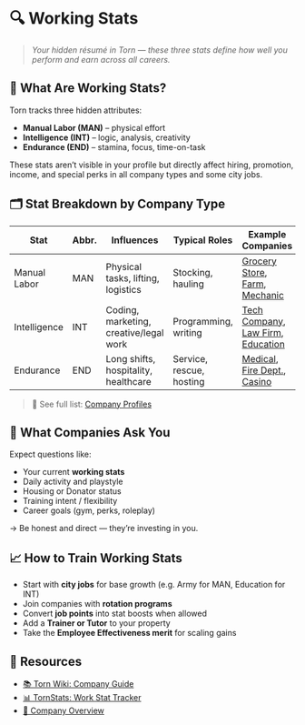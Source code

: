 ﻿---
hide:
  - toc
---


# 🔍 Working Stats

> *Your hidden résumé in Torn — these three stats define how well you perform and earn across all careers.*

## 🧠 What Are Working Stats?

Torn tracks three hidden attributes:

- **Manual Labor (MAN)** – physical effort  
- **Intelligence (INT)** – logic, analysis, creativity  
- **Endurance (END)** – stamina, focus, time-on-task

These stats aren’t visible in your profile but directly affect hiring, promotion, income, and special perks in all company types and some city jobs.

## 🗂️ Stat Breakdown by Company Type

| **Stat**      | **Abbr.** | **Influences**                             | **Typical Roles**        | **Example Companies** |
|---------------|-----------|--------------------------------------------|--------------------------|------------------------|
| Manual Labor  | MAN       | Physical tasks, lifting, logistics          | Stocking, hauling        | [Grocery Store](../company_profiles/grocery_store.md), [Farm](../company_profiles/farm.md), [Mechanic](../company_profiles/mechanic.md) |
| Intelligence  | INT       | Coding, marketing, creative/legal work      | Programming, writing     | [Tech Company](../company_profiles/tech_company.md), [Law Firm](../company_profiles/law_firm.md), [Education](../company_profiles/education.md) |
| Endurance     | END       | Long shifts, hospitality, healthcare        | Service, rescue, hosting | [Medical](../company_profiles/medical.md), [Fire Dept.](../company_profiles/fire_department.md), [Casino](../company_profiles/casino.md) |

> 📎 See full list: [Company Profiles](../company_profiles/index.md)

## 💬 What Companies Ask You

Expect questions like:

- Your current **working stats**  
- Daily activity and playstyle  
- Housing or Donator status  
- Training intent / flexibility  
- Career goals (gym, perks, roleplay)

→ Be honest and direct — they’re investing in you.

## 📈 How to Train Working Stats

- Start with **city jobs** for base growth (e.g. Army for MAN, Education for INT)  
- Join companies with **rotation programs**  
- Convert **job points** into stat boosts when allowed  
- Add a **Trainer or Tutor** to your property  
- Take the **Employee Effectiveness merit** for scaling gains

## 🔗 Resources

- [📚 Torn Wiki: Company Guide](https://wiki.torn.com/wiki/Company)  
- [📊 TornStats: Work Stat Tracker](https://www.tornstats.com/)  
- [📁 Company Overview](../company_profiles/index.md)
